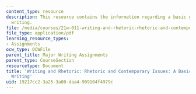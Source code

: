 ```yaml
---
content_type: resource
description: This resource contains the information regarding a basic guide to grant
  writing.
file: /media/courses/21w-011-writing-and-rhetoric-rhetoric-and-contemporary-issues-fall-2015/19217cc23a253a00daa4909104f4979c_MIT21W_011F15_grant.pdf
file_type: application/pdf
learning_resource_types:
- Assignments
ocw_type: OCWFile
parent_title: Major Writing Assignments
parent_type: CourseSection
resourcetype: Document
title: 'Writing and Rhetoric: Rhetoric and Contemporary Issues: A Basic Guide to Grant
  Writing'
uid: 19217cc2-3a25-3a00-daa4-909104f4979c
---
```

